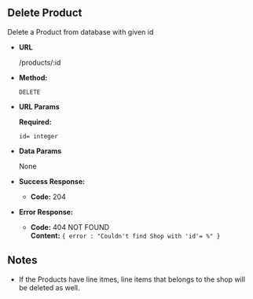 **Delete Product**
----
  Delete a Product from database with given id

* **URL**

  /products/:id

* **Method:**

  `DELETE`
  
*  **URL Params**

   **Required:**
 
   `id= integer`

* **Data Params**

  None

* **Success Response:**

  * **Code:** 204 <br />
 
* **Error Response:**

  * **Code:** 404 NOT FOUND <br />
    **Content:** `{ error : "Couldn't find Shop with 'id'= %" }`


## Notes

* If the Products have line itmes, line items that belongs to the shop will be deleted as well.
